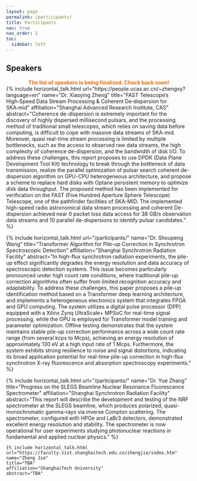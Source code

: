 ```yaml
---
layout: page
permalink: /participants/
title: Participants
nav: true
nav_order: 1
toc:
  sidebar: left
---
```


## Speakers

<div class= "h4" style="font-weight: bold; color: #ff6c0c; text-align: center;">
The list of speakers is being finalized. Check back soon!
</div>


<div class="row row-cols-2 projects pt-3 pb-3">
  {% include horizontal_talk.html
     url="https://people.ucas.ac.cn/~zhengxy?language=en"
     name="Dr. Xiaoying Zheng"
     title="FAST Telescope’s High‑Speed Data Stream Processing & Coherent De‑dispersion for SKA‑mid"
     affiliation="Shanghai Advanced Research Institute, CAS"
     abstract="Coherence de-dispersion is extremely important for the discovery of highly dispersed millisecond pulsars, and the processing method of traditional small telescopes, which relies on saving data before computing, is difficult to cope with massive data streams of SKA-mid. Moreover, quasi real-time stream processing is limited by multiple bottlenecks, such as the access to observed raw data streams, the high complexity of coherence de-dispersion, and the bandwidth of disk I/O. To address these challenges, this report proposes to use DPDK (Data Plane Development Tool Kit) technology to break through the bottleneck of data transmission, realize the parallel optimization of pulsar search coherent de-dispersion algorithm on GPU-CPU heterogeneous architecture, and propose a scheme to replace hard disks with Optane persistent memory to optimize disk data throughput. The proposed method has been implemented for verification on the FAST (Five Hundred Aperture Sphere Telescope) Telescope, one of the pathfinder facilities of SKA-MID. The implemented high-speed radio astronomical data stream processing and coherent De-dispersion achieved near 0 packet loss data access for 38 GB/s observation data streams and 10 parallel de-dispersions to identify pulsar candidates." %}

  {% include horizontal_talk.html
     url="/participants/"
     name="Dr. Shoupeng Wang"
     title="Transformer Algorithm for Pile-up Correction in Synchrotron Spectroscopic Detection"
     affiliation="Shanghai Synchrotron Radiation Facility"
     abstract="In high-flux synchrotron radiation experiments, the pile-up effect significantly degrades the energy resolution and data accuracy of spectroscopic detection systems. This issue becomes particularly pronounced under high count rate conditions, where traditional pile-up correction algorithms often suffer from limited recognition accuracy and adaptability. To address these challenges, this paper proposes a pile-up identification method based on a Transformer deep learning architecture, and implements a heterogeneous electronics system that integrates FPGA and GPU computing. The system utilizes a digital pulse processor (DPP) equipped with a Xilinx Zynq UltraScale+ MPSoC for real-time signal processing, while the GPU is employed for Transformer model training and parameter optimization. Offline testing demonstrates that the system maintains stable pile-up correction performance across a wide count rate range (from several kcps to Mcps), achieving an energy resolution of approximately 130 eV at a high input rate of 1 Mcps. Furthermore, the system exhibits strong resilience to noise and signal distortions, indicating its broad application potential for real-time pile-up correction in high-flux synchrotron X-ray fluorescence and absorption spectroscopy experiments." %}

  {% include horizontal_talk.html
     url="/participants/"
     name="Dr. Yue Zhang"
     title="Progress on the SLEGS Beamline Nuclear Resonance Fluorescence Spectrometer"
     affiliation="Shanghai Synchrotron Radiation Facility"
     abstract="This report will describe the development and testing of the NRF spectrometer at the SLEGS beamline, which produces polarized, quasi-monochromatic gamma-rays via inverse Compton scattering. The spectrometer, configured with HPGe and LaBr3 detectors, demonstrated excellent energy resolution and stability. The spectrometer is now operational for user experiments studying photonuclear reactions in fundamental and applied nuclear physics." %}
	 
	{% include horizontal_talk.html
	url="https://faculty.sist.shanghaitech.edu.cn/zhengjie/index.htm"
	name="Zheng Jie"
	title="TBA"
	affiliation="ShanghaiTech University"
	abstract="TBA"
</div>


